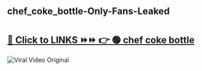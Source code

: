 
 ## chef_coke_bottle-Only-Fans-Leaked

# <h2><a href="https://clipsfans.com/chef_coke_bottle&ref=git">🔗 Click to LINKS ⏩⏩ 👉 🟢 chef coke bottle </a></h2>

<a href="https://clipsfans.com/chef_coke_bottle&ref=git" rel="nofollow" data-target="animated-image.originalLink"><img src="https://i.ibb.co.com/xMMVF88/686577567.gif" alt="Viral Video Original" style="max-width: 100%; display: inline-block;" data-target="animated-image.originalImage"></a>
